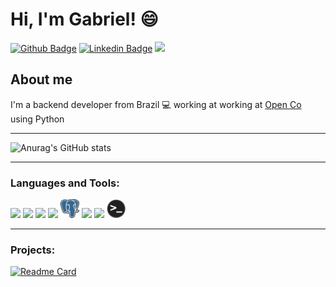 # Hi, I'm Gabriel! 😄

[![Github Badge](https://img.shields.io/badge/-Github-000?style=flat-square&logo=Github&logoColor=white&link=https://github.com/gabrielsgradinar)](https://github.com/gabrielsgradinar) 
[![Linkedin Badge](https://img.shields.io/badge/-LinkedIn-blue?style=flat-square&logo=Linkedin&logoColor=white&link=https://www.linkedin.com/in/gabrielsgradinar/)](https://www.linkedin.com/in/gabrielsgradinar/) 
<a href="https://www.hackerrank.com/gabrielgradinar">
  <img height="15" src="https://user-images.githubusercontent.com/53834465/113636377-cca35500-9648-11eb-8525-d9d70034c306.png">
</a>


## About me
I'm a backend developer from Brazil 💻 working at working at [Open Co](https://www.linkedin.com/company/ofuturoeopen/) using Python

-------
![Anurag's GitHub stats](https://github-readme-stats.vercel.app/api?username=gabrielsgradinar&count_private=true&show_icons=true&theme=nord)

-------
### Languages and Tools:

<code><img height="30" src="https://user-images.githubusercontent.com/53834465/113635412-f3f92280-9646-11eb-9833-e902de0256a1.png"></code>
<code><img height="30" src="https://user-images.githubusercontent.com/53834465/113635298-c3b18400-9646-11eb-93e2-8ca209036425.png"></code>
<code><img height="30" src="https://www.selenium.dev/images/selenium_logo_square_green.png"></code>
<code><img height="30" src="https://user-images.githubusercontent.com/53834465/113635474-1723d200-9647-11eb-8baa-4a08ecc5f4c5.png"></code>
<code><img height="30" src="https://raw.githubusercontent.com/github/explore/80688e429a7d4ef2fca1e82350fe8e3517d3494d/topics/postgresql/postgresql.png"></code>
<code><img height="30" src="https://user-images.githubusercontent.com/53834465/113635182-8a791400-9646-11eb-957d-c316316dbeb1.png"></code>
<code><img height="30" src="https://user-images.githubusercontent.com/53834465/113635568-45a1ad00-9647-11eb-8231-f2ef4d387bec.png"></code>
<code><img height="30" src="https://raw.githubusercontent.com/github/explore/80688e429a7d4ef2fca1e82350fe8e3517d3494d/topics/terminal/terminal.png"></code>

-------
### Projects:

[![Readme Card](https://github-readme-stats.vercel.app/api/pin/?username=anuraghazra&repo=github-readme-stats)](https://github.com/anuraghazra/github-readme-stats)
